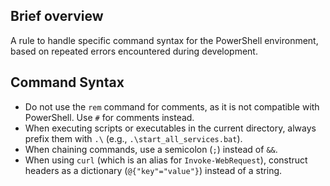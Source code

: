 ## Brief overview
A rule to handle specific command syntax for the PowerShell environment, based on repeated errors encountered during development.

## Command Syntax
- Do not use the `rem` command for comments, as it is not compatible with PowerShell. Use `#` for comments instead.
- When executing scripts or executables in the current directory, always prefix them with `.\` (e.g., `.\start_all_services.bat`).
- When chaining commands, use a semicolon (`;`) instead of `&&`.
- When using `curl` (which is an alias for `Invoke-WebRequest`), construct headers as a dictionary (`@{"key"="value"}`) instead of a string.
